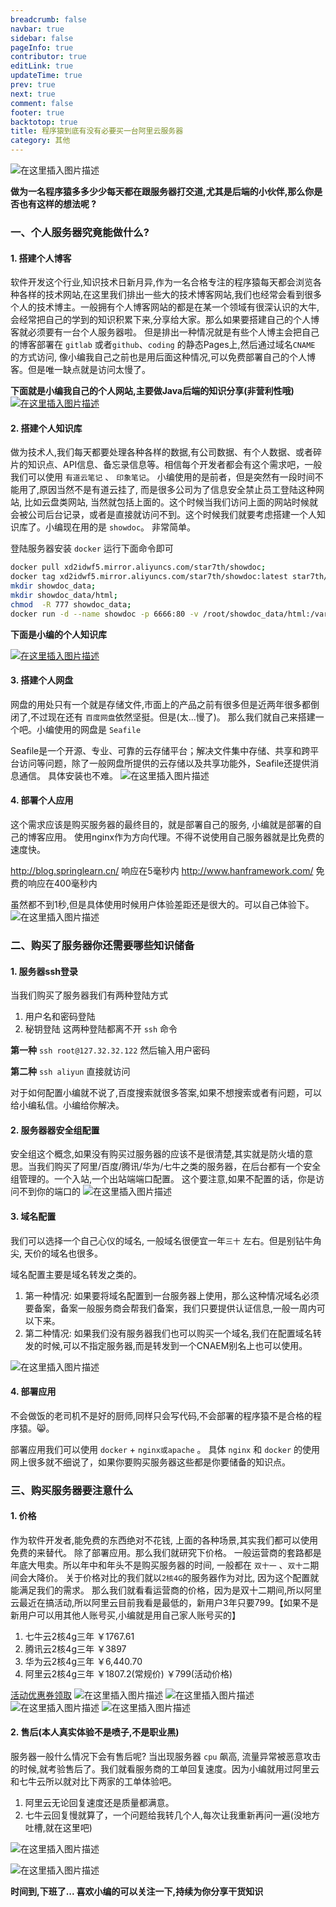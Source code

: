 ```yaml
---
breadcrumb: false
navbar: true
sidebar: false
pageInfo: true
contributor: true
editLink: true
updateTime: true
prev: true
next: true
comment: false
footer: true
backtotop: true
title: 程序猿到底有没有必要买一台阿里云服务器
category: 其他
---
```




![在这里插入图片描述](https://img-blog.csdnimg.cn/2019122518192512.png?x-oss-process=image/watermark,type_ZmFuZ3poZW5naGVpdGk,shadow_10,text_aHR0cHM6Ly9ibG9nLmNzZG4ubmV0L01lc3NhZ2VfbHg=,size_16,color_FFFFFF,t_70)

**做为一名程序猿多多少少每天都在跟服务器打交道,尤其是后端的小伙伴,那么你是否也有这样的想法呢 ?**



### 一、个人服务器究竟能做什么?

#### 1. 搭建个人博客
软件开发这个行业,知识技术日新月异,作为一名合格专注的程序猿每天都会浏览各种各样的技术网站,在这里我们排出一些大的技术博客网站,我们也经常会看到很多个人的技术博主。一般拥有个人博客网站的都是在某一个领域有很深认识的大牛,会经常把自己的学到的知识积累下来,分享给大家。那么如果要搭建自己的个人博客就必须要有一台个人服务器啦。 但是排出一种情况就是有些个人博主会把自己的博客部署在 `gitlab` 或者`github`、`coding` 的静态Pages上,然后通过域名`CNAME` 的方式访问, 像小编我自己之前也是用后面这种情况,可以免费部署自己的个人博客。但是唯一缺点就是访问太慢了。

**下面就是小编我自己的个人网站,主要做Java后端的知识分享(非营利性哦)**
[![在这里插入图片描述](https://img-blog.csdnimg.cn/20191225183752474.png?x-oss-process=image/watermark,type_ZmFuZ3poZW5naGVpdGk,shadow_10,text_aHR0cHM6Ly9ibG9nLmNzZG4ubmV0L01lc3NhZ2VfbHg=,size_16,color_FFFFFF,t_70)](https://blog.springlearn.cn/)

#### 2. 搭建个人知识库
做为技术人,我们每天都要处理各种各样的数据,有公司数据、有个人数据、或者碎片的知识点、API信息、备忘录信息等。相信每个开发者都会有这个需求吧，一般我们可以使用 `有道云笔记` 、 `印象笔记`。 小编使用的是前者，但是突然有一段时间不能用了,原因当然不是有道云挂了, 而是很多公司为了信息安全禁止员工登陆这种网站,
比如云盘类网站, 当然就包括上面的。这个时候当我们访问上面的网站时候就会被公司后台记录，或者是直接就访问不到。这个时候我们就要考虑搭建一个人知识库了。小编现在用的是 `showdoc`。 非常简单。

登陆服务器安装 `docker` 运行下面命令即可

```bash
docker pull xd2idwf5.mirror.aliyuncs.com/star7th/showdoc;
docker tag xd2idwf5.mirror.aliyuncs.com/star7th/showdoc:latest star7th/showdoc:latest;
mkdir showdoc_data;
mkdir showdoc_data/html;
chmod  -R 777 showdoc_data;
docker run -d --name showdoc -p 6666:80 -v /root/showdoc_data/html:/var/www/html/      star7th/showdoc
```

**下面是小编的个人知识库**

[![在这里插入图片描述](https://img-blog.csdnimg.cn/20191225184550675.png?x-oss-process=image/watermark,type_ZmFuZ3poZW5naGVpdGk,shadow_10,text_aHR0cHM6Ly9ibG9nLmNzZG4ubmV0L01lc3NhZ2VfbHg=,size_16,color_FFFFFF,t_70)](http://doc.springlearn.cn)
#### 3. 搭建个人网盘
网盘的用处只有一个就是存储文件,市面上的产品之前有很多但是近两年很多都倒闭了,不过现在还有 `百度网盘`依然坚挺。但是(太...慢了)。 那么我们就自己来搭建一个吧。小编使用的网盘是 `Seafile`

Seafile是一个开源、专业、可靠的云存储平台；解决文件集中存储、共享和跨平台访问等问题，除了一般网盘所提供的云存储以及共享功能外，Seafile还提供消息通信。 具体安装也不难。
![在这里插入图片描述](https://img-blog.csdnimg.cn/20191225185205331.png?x-oss-process=image/watermark,type_ZmFuZ3poZW5naGVpdGk,shadow_10,text_aHR0cHM6Ly9ibG9nLmNzZG4ubmV0L01lc3NhZ2VfbHg=,size_16,color_FFFFFF,t_70)

#### 4. 部署个人应用
这个需求应该是购买服务器的最终目的，就是部署自己的服务, 小编就是部署的自己的博客应用。 使用nginx作为方向代理。不得不说使用自己服务器就是比免费的速度快。

http://blog.springlearn.cn/ 响应在5毫秒内
http://www.hanframework.com/ 免费的响应在400毫秒内

虽然都不到1秒,但是具体使用时候用户体验差距还是很大的。可以自己体验下。
![在这里插入图片描述](https://img-blog.csdnimg.cn/20191225185514458.png?x-oss-process=image/watermark,type_ZmFuZ3poZW5naGVpdGk,shadow_10,text_aHR0cHM6Ly9ibG9nLmNzZG4ubmV0L01lc3NhZ2VfbHg=,size_16,color_FFFFFF,t_70)

### 二、购买了服务器你还需要哪些知识储备

#### 1. 服务器ssh登录
当我们购买了服务器我们有两种登陆方式
1. 用户名和密码登陆
2. 秘钥登陆
   这两种登陆都离不开 `ssh` 命令

**第一种**
`ssh root@127.32.32.122` 然后输入用户密码

**第二种**
`ssh aliyun`  直接就访问

对于如何配置小编就不说了,百度搜索就很多答案,如果不想搜索或者有问题，可以给小编私信。小编给你解决。

#### 2. 服务器器安全组配置
安全组这个概念,如果没有购买过服务器的应该不是很清楚,其实就是防火墙的意思。当我们购买了阿里/百度/腾讯/华为/七牛之类的服务器，在后台都有一个安全组管理的。一个入站,一个出站端端口配置。 这个要注意,如果不配置的话，你是访问不到你的端口的
![在这里插入图片描述](https://img-blog.csdnimg.cn/20191225190257549.png?x-oss-process=image/watermark,type_ZmFuZ3poZW5naGVpdGk,shadow_10,text_aHR0cHM6Ly9ibG9nLmNzZG4ubmV0L01lc3NhZ2VfbHg=,size_16,color_FFFFFF,t_70)
#### 3. 域名配置
我们可以选择一个自己心仪的域名, 一般域名很便宜一年`三十` 左右。但是别钻牛角尖, 天价的域名也很多。

域名配置主要是域名转发之类的。

1. 第一种情况: 如果要将域名配置到一台服务器上使用，那么这种情况域名必须要备案，备案一般服务商会帮我们备案，我们只要提供认证信息,一般一周内可以下来。
2. 第二种情况: 如果我们没有服务器我们也可以购买一个域名,我们在配置域名转发的时候,可以不指定服务器,而是转发到一个CNAEM别名上也可以使用。

![在这里插入图片描述](https://img-blog.csdnimg.cn/20191225191224799.png?x-oss-process=image/watermark,type_ZmFuZ3poZW5naGVpdGk,shadow_10,text_aHR0cHM6Ly9ibG9nLmNzZG4ubmV0L01lc3NhZ2VfbHg=,size_16,color_FFFFFF,t_70)
#### 4. 部署应用

不会做饭的老司机不是好的厨师,同样只会写代码,不会部署的程序猿不是合格的程序猿。😸。

部署应用我们可以使用 `docker` + `nginx或apache` 。 具体 `nginx` 和 `docker` 的使用网上很多就不细说了，如果你要购买服务器这些都是你要储备的知识点。

### 三、购买服务器要注意什么

#### 1. 价格
作为软件开发者,能免费的东西绝对不花钱, 上面的各种场景,其实我们都可以使用免费的来替代。 除了部署应用。那么我们就研究下价格。 一般运营商的套路都是年底大甩卖。所以年中和年头不是购买服务器的时间, 一般都在 `双十一` 、`双十二`期间会大降价。
关于价格对比的我们就以`2核4G`的服务器作为对比, 因为这个配置就能满足我们的需求。 那么我们就看看运营商的价格，因为是双十二期间,所以阿里云最近在搞活动,所以阿里云目前我看是最低的，新用户3年只要799。【如果不是新用户可以用其他人账号买,小编就是用自己家人账号买的】


1. 七牛云2核4g三年 ￥1767.61
2. 腾讯云2核4g三年 ￥3897
3. 华为云2核4g三年 ￥6,440.70
4. 阿里云2核4g三年 ￥1807.2(常规价) ￥799(活动价格)

[活动优惠券领取](https://www.aliyun.com/minisite/goods?userCode=oab21mxz)
![在这里插入图片描述](https://img-blog.csdnimg.cn/20191225192246879.png?x-oss-process=image/watermark,type_ZmFuZ3poZW5naGVpdGk,shadow_10,text_aHR0cHM6Ly9ibG9nLmNzZG4ubmV0L01lc3NhZ2VfbHg=,size_16,color_FFFFFF,t_70)
![在这里插入图片描述](https://img-blog.csdnimg.cn/20191225192305678.png?x-oss-process=image/watermark,type_ZmFuZ3poZW5naGVpdGk,shadow_10,text_aHR0cHM6Ly9ibG9nLmNzZG4ubmV0L01lc3NhZ2VfbHg=,size_16,color_FFFFFF,t_70)
![在这里插入图片描述](https://img-blog.csdnimg.cn/20191225192332835.png?x-oss-process=image/watermark,type_ZmFuZ3poZW5naGVpdGk,shadow_10,text_aHR0cHM6Ly9ibG9nLmNzZG4ubmV0L01lc3NhZ2VfbHg=,size_16,color_FFFFFF,t_70)
![在这里插入图片描述](https://img-blog.csdnimg.cn/2019122519235837.png?x-oss-process=image/watermark,type_ZmFuZ3poZW5naGVpdGk,shadow_10,text_aHR0cHM6Ly9ibG9nLmNzZG4ubmV0L01lc3NhZ2VfbHg=,size_16,color_FFFFFF,t_70)
#### 2. 售后(本人真实体验不是喷子,不是职业黑)
服务器一般什么情况下会有售后呢?
当出现服务器 `cpu` 飙高, 流量异常被恶意攻击的时候,就考验售后了。我们就看服务商的工单回复速度。因为小编就用过阿里云和七牛云所以就对比下两家的工单体验吧。

1. 阿里云无论回复速度还是质量都满意。
2. 七牛云回复慢就算了，一个问题给我转几个人,每次让我重新再问一遍(没地方吐槽,就在这里吧)



![在这里插入图片描述](https://img-blog.csdnimg.cn/20191225192754639.png?x-oss-process=image/watermark,type_ZmFuZ3poZW5naGVpdGk,shadow_10,text_aHR0cHM6Ly9ibG9nLmNzZG4ubmV0L01lc3NhZ2VfbHg=,size_16,color_FFFFFF,t_70)


![在这里插入图片描述](https://img-blog.csdnimg.cn/20191225192935155.png?x-oss-process=image/watermark,type_ZmFuZ3poZW5naGVpdGk,shadow_10,text_aHR0cHM6Ly9ibG9nLmNzZG4ubmV0L01lc3NhZ2VfbHg=,size_16,color_FFFFFF,t_70)



**时间到,下班了... 喜欢小编的可以关注一下,持续为你分享干货知识**
